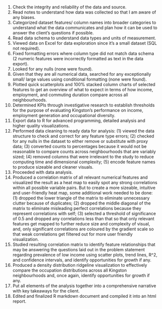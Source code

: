 1. Check the integrity and reliability of the data and source.
2. Read notes to understand how data was collected so that I am aware of any biases.
3. Categorized dataset features/ column names into broader categories to understand what the data communicates and plan how it can be used to answer the client’s questions if possible.
4. Read data schema to understand data types and units of measurement.
5. Viewed data on Excel for data exploration since it’s a small dataset (SQL not required).
6. Fixed formatting errors where column type did not match data schema (2 numeric features were incorrectly formatted as text in the data export).
7. Looked for any nulls (none were found).
8. Given that they are all numerical data, searched for any exceptionally small/ large values using conditional formatting (none were found).
9. Plotted quick scatterplots and 100% stacked column charts of selected features to get an overview of what to expect in terms of how income, employment, and commuting duration compare across all neighbourhoods.
10. Determined KPIs through investigative research to establish thresholds for the purpose of evaluating Kingston’s performance on income, employment generation and occupational diversity.
11. Export data to R for advanced programming, detailed analysis and higher quality visualizations.
12. Performed data cleaning to ready data for analysis: (1) viewed the data structure to check and correct for any feature type errors; (2) checked for any nulls in the dataset to either remove or substitute with proxy data; (3) converted counts to percentages because it would not be reasonable to compare counts across neighbourhoods that are variably sized; (4) removed columns that were irrelevant to the study to reduce computing time and dimensional complexity; (5) encode feature names to produce sizeable and cleaner visuals.
13. Proceeded with data analysis.
14. Produced a correlation matrix of all relevant numerical features and visualized the result as a heat map to easily spot any strong correlations within all possible variable pairs. But to create a more sizeable, intuitive and user-friendly heat map, some additional work needed to be done: (1) dropped the lower triangle of the matrix to eliminate unnecessary clutter because of duplicates; (2) dropped the middle diagonal of the matrix to eliminate misleading perfect correlations because they represent correlations with self; (3) selected a threshold of significance of 0.5 and dropped any correlations less than that so that only relevant features get mapped to further reduce size and complexity of visual, and, only significant correlations are coloured by the gradient scale so that weak correlations get filtered out for more user friendly visualization.
15. Studied resulting correlation matrix to identify feature relationships that may be answering the questions laid out in the problem statement regarding prevalence of low income using scatter plots, trend lines, R^2, and confidence intervals, and identify opportunities for growth if any.
16. Produced a density distribution ridgeline visualization to effectively compare the occupation distributions across all Kingston neighbourhoods and, once again, identify opportunities for growth if any.
17. Put all elements of the analysis together into a comprehensive narrative with key takeaways for the client.
18. Edited and finalized R markdown document and compiled it into an html report.
